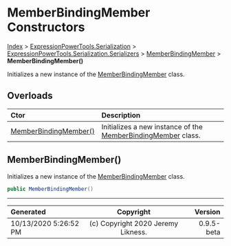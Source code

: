 ﻿# MemberBindingMember Constructors

[Index](../index.md) > [ExpressionPowerTools.Serialization](ExpressionPowerTools.Serialization.a.md) > [ExpressionPowerTools.Serialization.Serializers](ExpressionPowerTools.Serialization.Serializers.n.md) > [MemberBindingMember](ExpressionPowerTools.Serialization.Serializers.MemberBindingMember.cs.md) > **MemberBindingMember()**

Initializes a new instance of the [MemberBindingMember](ExpressionPowerTools.Serialization.Serializers.MemberBindingMember.cs.md) class.

## Overloads

| Ctor | Description |
| :-- | :-- |
| [MemberBindingMember()](#memberbindingmember) | Initializes a new instance of the [MemberBindingMember](ExpressionPowerTools.Serialization.Serializers.MemberBindingMember.cs.md) class. |

## MemberBindingMember()

Initializes a new instance of the [MemberBindingMember](ExpressionPowerTools.Serialization.Serializers.MemberBindingMember.cs.md) class.

```csharp
public MemberBindingMember()
```



---

| Generated | Copyright | Version |
| :-- | :-: | --: |
| 10/13/2020 5:26:52 PM | (c) Copyright 2020 Jeremy Likness. | 0.9.5-beta |
